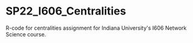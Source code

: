 # SP22_I606_Centralities

R-code for centralities assignment for Indiana University's I606 
Network Science course. 